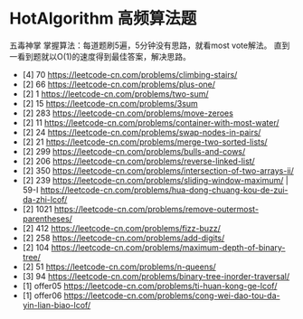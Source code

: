 # HotAlgorithm 高频算法题
五毒神掌 掌握算法：每道题刷5遍，5分钟没有思路，就看most vote解法。 直到一看到题就以O(1)的速度得到最佳答案，解决思路。
- [4] 70   https://leetcode-cn.com/problems/climbing-stairs/
- [2] 66   https://leetcode-cn.com/problems/plus-one/
- [2] 1    https://leetcode-cn.com/problems/two-sum/ 
- [2] 15   https://leetcode-cn.com/problems/3sum
- [2] 283  https://leetcode-cn.com/problems/move-zeroes
- [2] 11   https://leetcode-cn.com/problems/container-with-most-water/
- [2] 24   https://leetcode-cn.com/problems/swap-nodes-in-pairs/ 
- [2] 21   https://leetcode-cn.com/problems/merge-two-sorted-lists/
- [2] 299  https://leetcode-cn.com/problems/bulls-and-cows/ 
- [2] 206  https://leetcode-cn.com/problems/reverse-linked-list/
- [2] 350  https://leetcode-cn.com/problems/intersection-of-two-arrays-ii/
- [2] 239  https://leetcode-cn.com/problems/sliding-window-maximum/ | 59-I https://leetcode-cn.com/problems/hua-dong-chuang-kou-de-zui-da-zhi-lcof/ 
- [2] 1021 https://leetcode-cn.com/problems/remove-outermost-parentheses/ 
- [2] 412  https://leetcode-cn.com/problems/fizz-buzz/ 
- [2] 258  https://leetcode-cn.com/problems/add-digits/ 
- [2] 104  https://leetcode-cn.com/problems/maximum-depth-of-binary-tree/ 
- [2] 51   https://leetcode-cn.com/problems/n-queens/ 
- [3] 94   https://leetcode-cn.com/problems/binary-tree-inorder-traversal/
- [1] offer05 https://leetcode-cn.com/problems/ti-huan-kong-ge-lcof/
- [1] offer06 https://leetcode-cn.com/problems/cong-wei-dao-tou-da-yin-lian-biao-lcof/




